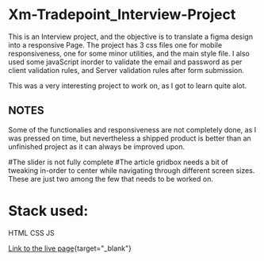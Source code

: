 # Xm-Tradepoint_Interview-Project
This is an Interview project, and the objective is to translate a figma design into a responsive Page.
The project has 3 css files one for mobile responsiveness, one for some minor utilities, and the main style file.
I also used some javaScript inorder to validate the email and password as per client validation rules, and Server validation rules after form submission.

This was a very interesting project to work on, as I got to learn quite alot.

## NOTES
Some of the functionalies and responsiveness are not completely done, as I was pressed on time, but nevertheless a shipped product is better than an unfinished project as it can always be improved upon.

#The slider is not fully complete
#The article gridbox needs a bit of tweaking in-order to center while navigating through different screen sizes.
These are just two among the few that needs to be worked on.

# Stack used: 
HTML
CSS
JS

[Link to the live page](https://mellow-travesseiro-5ef0c4.netlify.app/){target="_blank"}
